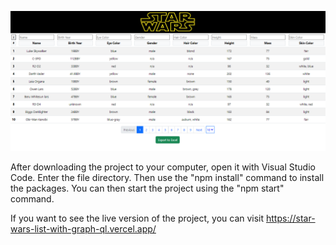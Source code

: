 ![Alt Text](./src/assets/images/StarWars%20Table.png)

After downloading the project to your computer, open it with Visual Studio Code. Enter the file directory. Then use the "npm install" command to install the packages. You can then start the project using the "npm start" command.

If you want to see the live version of the project, you can visit https://star-wars-list-with-graph-ql.vercel.app/
